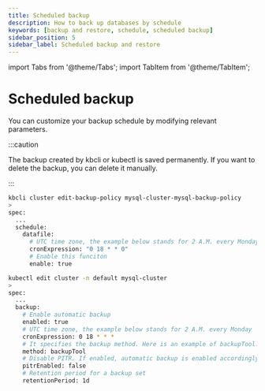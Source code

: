 ```yaml
---
title: Scheduled backup
description: How to back up databases by schedule
keywords: [backup and restore, schedule, scheduled backup]
sidebar_position: 5
sidebar_label: Scheduled backup and restore
---
```


import Tabs from '@theme/Tabs';
import TabItem from '@theme/TabItem';

# Scheduled backup

You can customize your backup schedule by modifying relevant parameters.

:::caution

The backup created by kbcli or kubectl is saved permanently. If you want to delete the backup, you can delete it manually.

:::

<Tabs>

<TabItem value="kbcli" label="kbcli" default>

```bash
kbcli cluster edit-backup-policy mysql-cluster-mysql-backup-policy
>
spec:
  ...
  schedule:
    datafile:
      # UTC time zone, the example below stands for 2 A.M. every Monday
      cronExpression: "0 18 * * 0"
      # Enable this funciton
      enable: true
```

</TabItem>

<TabItem value="kubectl" label="kubectl">

```bash
kubectl edit cluster -n default mysql-cluster
>
spec:
  ...
  backup:
    # Enable automatic backup
    enabled: true
    # UTC time zone, the example below stands for 2 A.M. every Monday
    cronExpression: 0 18 * * *
    # It specifies the backup method. Here is an example of backupTool. If your storage suports snapshot, you can change it to snapshot
    method: backupTool
    # Disable PITR. If enabled, automatic backup is enabled accordingly
    pitrEnabled: false
    # Retention period for a backup set
    retentionPeriod: 1d
```

</TabItem>

</Tabs>
